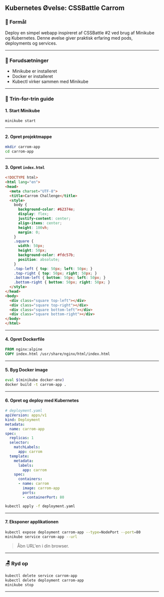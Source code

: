 ## Kubernetes Øvelse: CSSBattle Carrom

### 🌟 Formål

Deploy en simpel webapp inspireret af CSSBattle #2 ved brug af Minikube og Kubernetes.
Denne øvelse giver praktisk erfaring med pods, deployments og services.

---

### 🔧 Forudsætninger

- Minikube er installeret
- Docker er installeret
- Kubectl virker sammen med Minikube

---

### 🔧 Trin-for-trin guide

#### 1. Start Minikube
```bash
minikube start
```

---

#### 2. Opret projektmappe
```bash
mkdir carrom-app
cd carrom-app
```

---

#### 3. Opret `index.html`
```html
<!DOCTYPE html>
<html lang="en">
<head>
  <meta charset="UTF-8">
  <title>Carrom Challenge</title>
  <style>
    body {
      background-color: #62374e;
      display: flex;
      justify-content: center;
      align-items: center;
      height: 100vh;
      margin: 0;
    }
    .square {
      width: 50px;
      height: 50px;
      background-color: #fdc57b;
      position: absolute;
    }
    .top-left { top: 50px; left: 50px; }
    .top-right { top: 50px; right: 50px; }
    .bottom-left { bottom: 50px; left: 50px; }
    .bottom-right { bottom: 50px; right: 50px; }
  </style>
</head>
<body>
  <div class="square top-left"></div>
  <div class="square top-right"></div>
  <div class="square bottom-left"></div>
  <div class="square bottom-right"></div>
</body>
</html>
```

---

#### 4. Opret Dockerfile
```Dockerfile
FROM nginx:alpine
COPY index.html /usr/share/nginx/html/index.html
```

---

#### 5. Byg Docker image
```bash
eval $(minikube docker-env)
docker build -t carrom-app .
```

---

#### 6. Opret og deploy med Kubernetes
```yaml
# deployment.yaml
apiVersion: apps/v1
kind: Deployment
metadata:
  name: carrom-app
spec:
  replicas: 1
  selector:
    matchLabels:
      app: carrom
  template:
    metadata:
      labels:
        app: carrom
    spec:
      containers:
      - name: carrom
        image: carrom-app
        ports:
        - containerPort: 80
```

```bash
kubectl apply -f deployment.yaml
```

---

#### 7. Eksponer applikationen
```bash
kubectl expose deployment carrom-app --type=NodePort --port=80
minikube service carrom-app --url
```
> Åbn URL'en i din browser.

---

### 🪑 Ryd op
```bash
kubectl delete service carrom-app
kubectl delete deployment carrom-app
minikube stop
```

---


